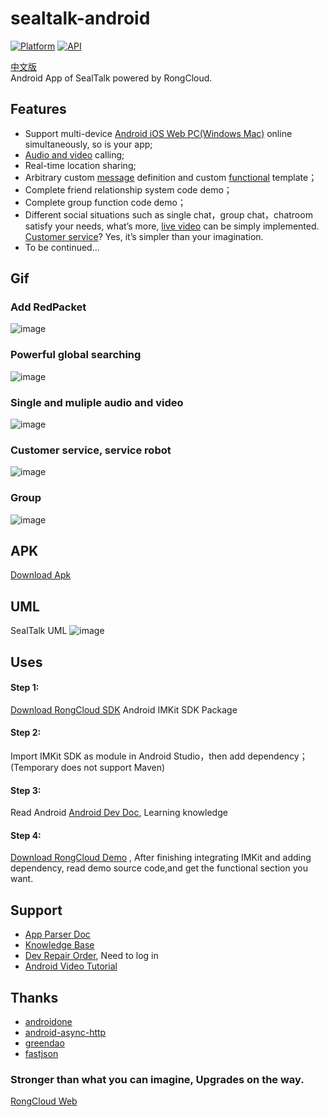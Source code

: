 # sealtalk-android
[![Platform](https://img.shields.io/badge/platform-android-green.svg)](http://developer.android.com/index.html)
[![API](https://img.shields.io/badge/API-9%2B-brightgreen.svg?style=flat)](https://android-arsenal.com/api?level=9)<br/>


[中文版](https://github.com/sealtalk/sealtalk-android/blob/master/README.zh.md)  <br/>
Android App of SealTalk powered by RongCloud.  

## Features
- Support multi-device [Android iOS Web PC(Windows Mac)](http://web.sealtalk.im/) online simultaneously, so is your app;
- [Audio and video](http://www.rongcloud.cn/docs/android_callkit.html) calling;
- Real-time location sharing;
- Arbitrary custom [message](http://www.rongcloud.cn/docs/android.html#消息自定义) definition and custom [functional](http://www.rongcloud.cn/docs/android.html#4、会话扩展功能自定义) template；
- Complete friend relationship system code demo；
- Complete group function code demo；
- Different social situations such as single chat，group chat，chatroom satisfy your needs, what’s more, [live video](http://rongcloud.cn/live) can be simply implemented. [Customer service](http://rongcloud.cn/customservice)? Yes, it’s simpler than your imagination.
- To be continued...

## Gif

### Add RedPacket
 
![image](https://github.com/sealtalk/sealtalk-android/blob/master/gif/redpacket.gif)<br/>
 
### Powerful global searching
 
![image](https://github.com/sealtalk/sealtalk-android/blob/master/gif/search.gif)<br/>
 
### Single and muliple audio and video
![image](https://github.com/sealtalk/sealtalk-android/blob/master/gif/audio_video.gif)<br/>
### Customer service, service robot
![image](https://github.com/sealtalk/sealtalk-android/blob/master/gif/customer_service.gif)<br/>
### Group
![image](https://github.com/sealtalk/sealtalk-android/blob/master/gif/group.gif)<br/>

## APK
[Download Apk](http://rongcloud.cn/sealtalk)<br/>

## UML
  SealTalk UML
 ![image](https://github.com/sealtalk/sealtalk-android/blob/master/screenshots/SealTalk_UML.png)<br/>

## Uses
#### Step 1:
[Download RongCloud SDK](http://rongcloud.cn/downloads) Android IMKit SDK Package
#### Step 2:
Import IMKit SDK as module in Android Studio，then add dependency；(Temporary does not support Maven)
#### Step 3:
Read Android [Android Dev Doc](http://www.rongcloud.cn/docs/android.html), Learning knowledge
#### Step 4:
[Download RongCloud Demo](https://github.com/sealtalk/sealtalk-android) , After finishing integrating IMKit and adding dependency, read demo source code,and get the functional section you want.


## Support
 - [App Parser Doc](https://github.com/sealtalk/sealtalk-android/blob/master/sealtalk_parser.md)
 - [Knowledge Base](http://support.rongcloud.cn/)
 - [Dev Repair Order](https://developer.rongcloud.cn/signin?returnUrl=%2Fticket), Need to log in
 - [Android Video Tutorial](http://www.rongcloud.cn/docs/android_video_tutorials.html)
 
## Thanks
- [androidone](https://github.com/devinhu/androidone)
- [android-async-http](https://github.com/loopj/android-async-http)
- [greendao](https://github.com/greenrobot/greenDAO)
- [fastjson](https://github.com/alibaba/fastjson)

### Stronger than what you can imagine, Upgrades on the way.

[RongCloud Web](http://rongcloud.cn/downloads)

